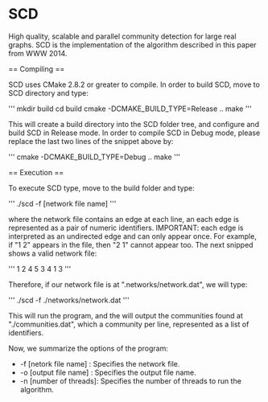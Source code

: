 SCD
===

High quality, scalable and parallel community detection for large real graphs.
SCD is the implementation of the algorithm described in this paper from WWW 2014.


== Compiling ==

SCD uses CMake 2.8.2 or greater to compile. In order to build SCD, move to SCD directory and type:

'''
mkdir build
cd build
cmake -DCMAKE_BUILD_TYPE=Release ..
make
''' 

This will create a build directory into the SCD folder tree, and configure and build SCD in Release mode.
In order to compile SCD in Debug mode, please replace the last two lines of the snippet above by:

'''
cmake -DCMAKE_BUILD_TYPE=Debug ..
make
''' 

== Execution ==

To execute SCD type, move to the build folder and type:

'''
./scd -f [network file name]
'''

where the network file contains an edge at each line, an each edge is represented as a pair of numeric identifiers. 
IMPORTANT: each edge is interpreted as an undirected edge and can only appear once. For example,
if "1 2" appears in the file, then "2 1" cannot appear too. The next snipped shows a valid network file:

'''
1 2
4 5
3 4
1 3
'''

Therefore, if our network file is at ".networks/network.dat", we will type:

'''
./scd -f ./networks/network.dat
'''

This will run the program, and the will output the communities found at "./communities.dat", which
a community per line, represented as a list of identifiers.

Now, we summarize the options of the program:

  *  -f [netork file name] : Specifies the network file.
  *  -o [output file name] : Specifies the output file name.
  *  -n [number of threads]: Specifies the number of threads to run the algorithm.





